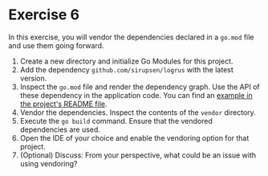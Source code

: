 # Exercise 6

In this exercise, you will vendor the dependencies declared in a `go.mod` file and use them going forward.

1. Create a new directory and initialize Go Modules for this project.
2. Add the dependency `github.com/sirupsen/logrus` with the latest version.
3. Inspect the `go.mod` file and render the dependency graph. Use the API of these dependency in the application code. You can find an [example in the project's README file](https://github.com/sirupsen/logrus/blob/master/README.md#example).
4. Vendor the dependencies. Inspect the contents of the `vendor` directory.
5. Execute the `go build` command. Ensure that the vendored dependencies are used.
6. Open the IDE of your choice and enable the vendoring option for that project.
7. (Optional) Discuss: From your perspective, what could be an issue with using vendoring?
